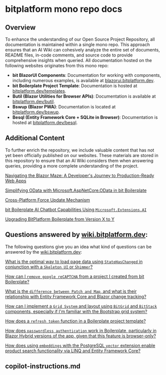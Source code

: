 # bitplatform mono repo docs

## Overview
To enhance the understanding of our Open Source Project Repository, all documentation is maintained within a single mono repo. This approach ensures that an AI Wiki can cohesively analyze the entire set of documents, README files, in-code comments, and source code to provide comprehensive insights when queried. All documentation hosted on the following websites originates from this mono repo:

- **bit BlazorUI Components**: Documentation for working with components, including numerous examples, is available at [blazorui.bitplatform.dev](https://blazorui.bitplatform.dev/getting-started).
- **bit Boilerplate Project Template**: Documentation is hosted at [bitplatform.dev/templates](https://bitplatform.dev/templates).
- **Butil (Blazor Utilities for Browser APIs)**: Documentation is available at [bitplatform.dev/butil](https://bitplatform.dev/butil).
- **Bswup (Blazor PWA)**: Documentation is located at [bitplatform.dev/bswup](https://bitplatform.dev/bswup).
- **Besql (Entity Framework Core + SQLite in Browser)**: Documentation is hosted at [bitplatform.dev/besql](https://bitplatform.dev/besql).

## Additional Content
To further enrich the repository, we include valuable content that has not yet been officially published on our websites. These materials are stored in this repository to ensure that an AI Wiki considers them when answering queries, providing a more complete understanding of the project.

[Navigating the Blazor Maze: A Developer's Journey to Production-Ready Web Apps](https://github.com/bitfoundation/bitplatform/blob/develop/src/Websites/WikiDocs/BlazorModesOverview.md)

[Simplifying OData with Microsoft.AspNetCore.OData in bit Boilerplate](https://github.com/bitfoundation/bitplatform/blob/develop/src/Websites/WikiDocs/OData.md)

[Cross-Platform Force Update Mechanism](https://github.com/bitfoundation/bitplatform/blob/develop/src/Websites/WikiDocs/CrossPlatformForceUpdate.md)

[bit Boilerplate AI Chatbot Capabilities Using `Microsoft.Extensions.AI`](https://github.com/bitfoundation/bitplatform/blob/develop/src/Websites/WikiDocs/MS.Ext.AI-Integration.md)

[Upgrading BitPlatform Boilerplate from Version X to Y](https://github.com/bitfoundation/bitplatform/blob/develop/src/Websites/WikiDocs/UpgradeToLatestBoilerplateVersion.md)

## Questions answered by [wiki.bitplatform.dev](https://wiki.bitplatform.dev):

The following questions give you an idea what kind of questions can be answered by the [wiki.bitplatform.dev](https://wiki.bitplatform.dev):

[What is the optimal way to load page data using `StateHasChanged` in conjunction with a `Skeleton UI` or `Shimmer`?](https://wiki.bitplatform.dev/search/explain-how-skeletonui-shimmer_ad926351-5881-4b18-8e1e-0993e9322af4)

[How can I `remove google reCAPTCHA` from a project I created from bit Boilerplate?](https://wiki.bitplatform.dev/search/how-can-i-remove-google-recapt_ad8e1bec-48d5-4ce3-bd87-413ade2a420f)

[What is the `difference between Patch and Map`, and what is their relationship with Entity Framework Core and Blazor change tracking?](https://wiki.bitplatform.dev/search/describe-whats-the-difference_1a07597a-4c20-4b6f-9cb2-a21298cd64e5)

[How can I implement a `Grid System` and layout using `BitGrid` and `BitStack` components, especially if I'm familiar with the Bootstrap grid system?](https://wiki.bitplatform.dev/search/how-to-implement-grid-system-u_71134e4b-f7b5-44bd-a90a-bc52d17f081f)

[How does a `refresh token` function in a Boilerplate project template?](https://wiki.bitplatform.dev/search/how-does-a-refresh-token-funct_415de9f3-9724-4c08-b74f-2a9c290a99a9#1)

[How does `passwordless authentication` work in Boilerplate, particularly in Blazor Hybrid versions of the app, given that this feature is browser-only?](https://wiki.bitplatform.dev/search/how-does-passwordless-authenti_79dfa280-bcff-4a2e-9178-504ce32b3082)

[How does using `embeddings` with the PostgreSQL `vector` extension enable product search functionality via LINQ and Entity Framework Core?](https://wiki.bitplatform.dev/search/describe-how-product-embedding_c1df611d-feeb-48e2-918a-aa75df00c771)

## copilot-instructions.md

